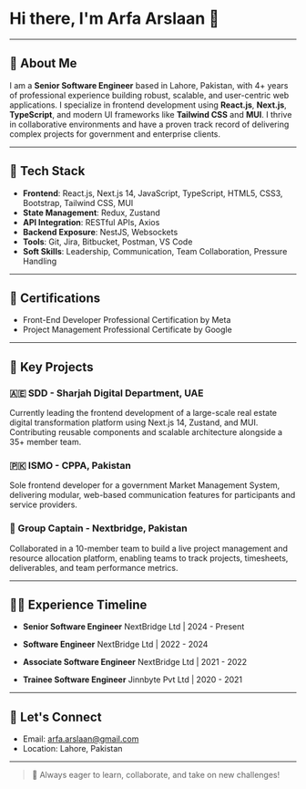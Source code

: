 # Hi there, I'm Arfa Arslaan 👋

---

## 💼 About Me

I am a **Senior Software Engineer** based in Lahore, Pakistan, with 4+ years of professional experience building robust, scalable, and user-centric web applications. I specialize in frontend development using **React.js**, **Next.js**, **TypeScript**, and modern UI frameworks like **Tailwind CSS** and **MUI**. I thrive in collaborative environments and have a proven track record of delivering complex projects for government and enterprise clients.

---

## 🔧 Tech Stack

* **Frontend**: React.js, Next.js 14, JavaScript, TypeScript, HTML5, CSS3, Bootstrap, Tailwind CSS, MUI
* **State Management**: Redux, Zustand
* **API Integration**: RESTful APIs, Axios
* **Backend Exposure**: NestJS, Websockets
* **Tools**: Git, Jira, Bitbucket, Postman, VS Code
* **Soft Skills**: Leadership, Communication, Team Collaboration, Pressure Handling

---

## 🔢 Certifications

* Front-End Developer Professional Certification by Meta
* Project Management Professional Certificate by Google

---

## 🌟 Key Projects

### 🇦🇪 SDD - Sharjah Digital Department, UAE

Currently leading the frontend development of a large-scale real estate digital transformation platform using Next.js 14, Zustand, and MUI. Contributing reusable components and scalable architecture alongside a 35+ member team.

### 🇵🇰 ISMO - CPPA, Pakistan

Sole frontend developer for a government Market Management System, delivering modular, web-based communication features for participants and service providers.

### 📅 Group Captain - Nextbridge, Pakistan

Collaborated in a 10-member team to build a live project management and resource allocation platform, enabling teams to track projects, timesheets, deliverables, and team performance metrics.

---

## 👩‍💼 Experience Timeline

* **Senior Software Engineer**
  NextBridge Ltd | 2024 - Present

* **Software Engineer**
  NextBridge Ltd | 2022 - 2024

* **Associate Software Engineer**
  NextBridge Ltd | 2021 - 2022

* **Trainee Software Engineer**
  Jinnbyte Pvt Ltd | 2020 - 2021

---

## 📢 Let's Connect

* Email: [arfa.arslaan@gmail.com](mailto:arfa.arslaan@gmail.com)
* Location: Lahore, Pakistan

---

> 🎉 Always eager to learn, collaborate, and take on new challenges!
